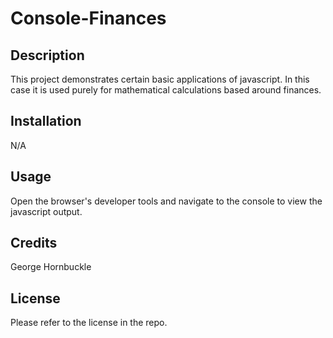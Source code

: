 # Console-Finances

## Description

This project demonstrates certain basic applications of javascript. In this case it is used purely for mathematical calculations based around finances.

## Installation

N/A

## Usage

Open the browser's developer tools and navigate to the console to view the javascript output.

## Credits

George Hornbuckle

## License

Please refer to the license in the repo.